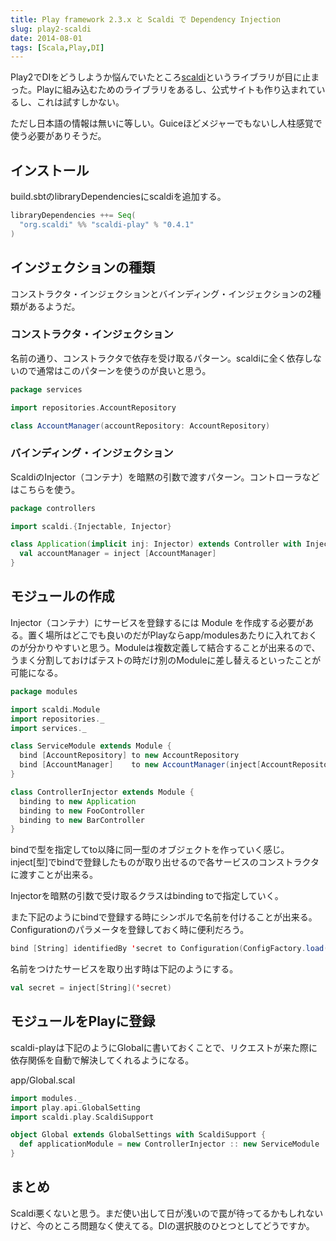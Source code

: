 ```yaml
---
title: Play framework 2.3.x と Scaldi で Dependency Injection
slug: play2-scaldi
date: 2014-08-01
tags: [Scala,Play,DI]
---
```


Play2でDIをどうしようか悩んでいたところ[scaldi](http://scaldi.org/)というライブラリが目に止まった。Playに組み込むためのライブラリをあるし、公式サイトも作り込まれているし、これは試すしかない。

ただし日本語の情報は無いに等しい。Guiceほどメジャーでもないし人柱感覚で使う必要がありそうだ。

## インストール

build.sbtのlibraryDependenciesにscaldiを追加する。

```scala
libraryDependencies ++= Seq(
  "org.scaldi" %% "scaldi-play" % "0.4.1"
)
```

## インジェクションの種類

コンストラクタ・インジェクションとバインディング・インジェクションの2種類があるようだ。

### コンストラクタ・インジェクション

名前の通り、コンストラクタで依存を受け取るパターン。scaldiに全く依存しないので通常はこのパターンを使うのが良いと思う。

```scala
package services

import repositories.AccountRepository

class AccountManager(accountRepository: AccountRepository)
```

### バインディング・インジェクション

ScaldiのInjector（コンテナ）を暗黙の引数で渡すパターン。コントローラなどはこちらを使う。

```scala
package controllers

import scaldi.{Injectable, Injector}

class Application(implicit inj: Injector) extends Controller with Injectable {
  val accountManager = inject [AccountManager]
}
```

## モジュールの作成

Injector（コンテナ）にサービスを登録するには Module を作成する必要がある。置く場所はどこでも良いのだがPlayならapp/modulesあたりに入れておくのが分かりやすいと思う。Moduleは複数定義して結合することが出来るので、うまく分割しておけばテストの時だけ別のModuleに差し替えるといったことが可能になる。

```scala
package modules

import scaldi.Module
import repositories._
import services._

class ServiceModule extends Module {
  bind [AccountRepository] to new AccountRepository
  bind [AccountManager]    to new AccountManager(inject[AccountRepository])
}

class ControllerInjector extends Module {
  binding to new Application
  binding to new FooController
  binding to new BarController
}
```

bindで型を指定してto以降に同一型のオブジェクトを作っていく感じ。inject[型]でbindで登録したものが取り出せるので各サービスのコンストラクタに渡すことが出来る。

Injectorを暗黙の引数で受け取るクラスはbinding toで指定していく。

また下記のようにbindで登録する時にシンボルで名前を付けることが出来る。Configurationのパラメータを登録しておく時に便利だろう。

```scala
bind [String] identifiedBy 'secret to Configuration(ConfigFactory.load()).getString("secret").getOrElse("hoge")
```

名前をつけたサービスを取り出す時は下記のようにする。

```scala
val secret = inject[String]('secret)
```

## モジュールをPlayに登録

scaldi-playは下記のようにGlobalに書いておくことで、リクエストが来た際に依存関係を自動で解決してくれるようになる。

app/Global.scal

```scala
import modules._
import play.api.GlobalSetting
import scaldi.play.ScaldiSupport

object Global extends GlobalSettings with ScaldiSupport {
  def applicationModule = new ControllerInjector :: new ServiceModule
}
```

## まとめ

Scaldi悪くないと思う。まだ使い出して日が浅いので罠が待ってるかもしれないけど、今のところ問題なく使えてる。DIの選択肢のひとつとしてどうですか。
